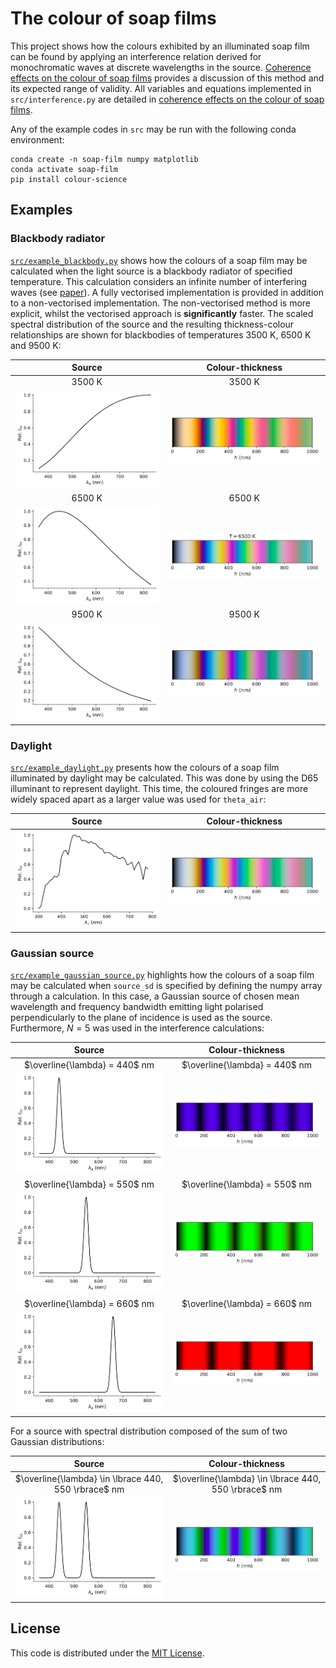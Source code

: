 # The colour of soap films

This project shows how the colours exhibited by an illuminated soap film can be found by applying an interference relation derived for monochromatic waves at discrete wavelengths in the source. [Coherence effects on the colour of soap films]() provides a discussion of this method and its expected range of validity. All variables and equations implemented in `src/interference.py` are detailed in [coherence effects on the colour of soap films]().

Any of the example codes in `src` may be run with the following conda environment:
```
conda create -n soap-film numpy matplotlib
conda activate soap-film
pip install colour-science
```

## Examples

### Blackbody radiator
[`src/example_blackbody.py`](src/example_blackbody.py) shows how the colours of a soap film may be calculated when the light source is a blackbody radiator of specified temperature. This calculation considers an infinite number of interfering waves (see [paper]()). A fully vectorised implementation is provided in addition to a non-vectorised implementation. The non-vectorised method is more explicit, whilst the vectorised approach is **significantly** faster. The scaled spectral distribution of the source and the resulting thickness-colour relationships are shown for blackbodies of temperatures 3500 K, 6500 K and 9500 K:

| Source | Colour-thickness |
| :---: | :---: |
| 3500 K | 3500 K |
| ![Source for 3500 K](img/source_body3500K.svg) | ![Thickness-colour for 3500 K](img/thickness_colour_body3500K.svg) |
| 6500 K | 6500 K |
| ![Source for 6500 K](img/source_body6500K.svg) | ![Thickness-colour for 6500 K](img/thickness_colour_body6500K.svg) |
| 9500 K | 9500 K |
| ![Source for 9500 K](img/source_body9500K.svg) | ![Thickness-colour for 9500 K](img/thickness_colour_body9500K.svg) |

### Daylight 
[`src/example_daylight.py`](src/example_daylight.py) presents how the colours of a soap film illuminated by daylight may be calculated. This was done by using the D65 illuminant to represent daylight. This time, the coloured fringes are more widely spaced apart as a larger value was used for `theta_air`:

| Source | Colour-thickness |
| :---: | :---: |
| ![Source for daylight](img/source_daylight.svg) | ![Thickness-colour for daylight](./img/thickness_colour_daylight.svg) |

### Gaussian source 
[`src/example_gaussian_source.py`](src/example_gaussian_source.py) highlights how the colours of a soap film may be calculated when `source_sd` is specified by defining the numpy array through a calculation. In this case, a Gaussian source of chosen mean wavelength and frequency bandwidth emitting light polarised perpendicularly to the plane of incidence is used as the source. Furthermore, $N = 5$ was used in the interference calculations:

| Source | Colour-thickness |
| :---: | :---: |
| $\overline{\lambda} = 440$ nm | $\overline{\lambda} = 440$ nm |
| ![Gaussian source with mean wavelength at 440 nm](./img/source_mean440nm0.015.svg) | ![Thickness-colour for Gaussian source with mean wavelength at 440 nm](./img/thickness_colour_mean440nm0.015.svg) |
| $\overline{\lambda} = 550$ nm | $\overline{\lambda} = 550$ nm |
| ![Gaussian source with mean wavelength at 550 nm](./img/source_mean550nm0.015.svg) | ![Thickness-colour for Gaussian source with mean wavelength at 550 nm](./img/thickness_colour_mean550nm0.015.svg) |
| $\overline{\lambda} = 660$ nm | $\overline{\lambda} = 660$ nm |
| ![Gaussian source with mean wavelength at 660 nm](./img/source_mean660nm0.015.svg) | ![Thickness-colour for Gaussian source with mean wavelength at 660 nm](./img/thickness_colour_mean660nm0.015.svg) |

For a source with spectral distribution composed of the sum of two Gaussian distributions:

| Source | Colour-thickness |
| :---: | :---: |
| $\overline{\lambda} \in \lbrace 440, 550 \rbrace$ nm | $\overline{\lambda} \in \lbrace 440, 550 \rbrace$ nm |
| ![Sourced comprised of the sum of two Gaussians, centred at 440 and 550 nm](./img/source_double_gaussian_440_550nm.svg) | ![Sourced comprised of the sum of two Gaussians, centred at 440 and 550 nm](./img/thickness_colour_double_gaussian_440_550nm.svg) |


## License

This code is distributed under the [MIT License](LICENSE).
